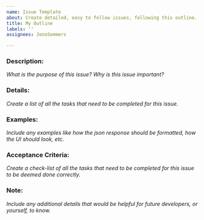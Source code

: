 ```yaml
---
name: Issue Template
about: Create detailed, easy to follow issues, following this outline.
title: My Outline
labels: ''
assignees: JonoSommers

---
```


### **Description:**
_What is the purpose of this issue? Why is this issue important?_


### **Details:**
_Create a list of all the tasks that need to be completed for this issue._


### **Examples:**
_Include any examples like how the json response should be formatted, how the UI should look, etc._


### **Acceptance Criteria:**
_Create a check-list of all the tasks that need to be completed for this issue to be deemed done correctly._


### **Note:** 
_Include any additional details that would be helpful for future developers, or yourself, to know._
